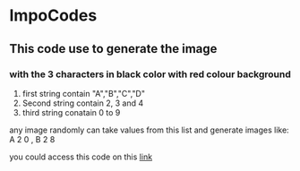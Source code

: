 # ImpoCodes

## This code use to generate the image 
### with the 3 characters in black color with red colour background
1. first string contain "A","B","C","D"
2. Second string contain 2, 3 and 4
3. third string conatain 0 to 9

any image randomly can take values from this list and generate images 
like:  A 2 0  , B 2 8

you could access this code on this [link](https://github.com/vishalwaghmare05/ImpoCodes/blob/master/Image_create.ipynb)
